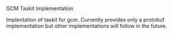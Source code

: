 GCM Taskit Implementation

Implentation of taskit for gcm. Currently provides only a protobuf implementation but other implementations will follow in the future.